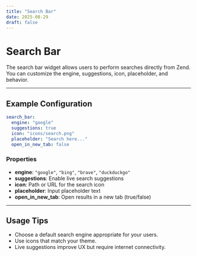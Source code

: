 ```yaml
---
title: "Search Bar"
date: 2025-08-29
draft: false
---
```


# Search Bar

The search bar widget allows users to perform searches directly from Zend. You can customize the engine, suggestions, icon, placeholder, and behavior.

---

## Example Configuration

```yaml
search_bar:
  engine: "google"
  suggestions: true
  icon: "icons/search.png"
  placeholder: "Search here..."
  open_in_new_tab: false
```

### **Properties**

- **engine**: `"google"`, `"bing"`, `"brave"`, `"duckduckgo"`
- **suggestions**: Enable live search suggestions
- **icon**: Path or URL for the search icon
- **placeholder**: Input placeholder text
- **open_in_new_tab**: Open results in a new tab (true/false)

---

## Usage Tips

- Choose a default search engine appropriate for your users.
- Use icons that match your theme.
- Live suggestions improve UX but require internet connectivity.
